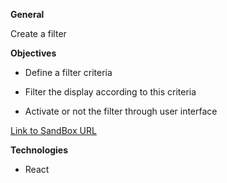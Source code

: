 **General** 

Create a filter 

**Objectives**

- Define a filter criteria

- Filter the display according to this criteria

- Activate or not the filter through user interface

[Link to SandBox URL](https://codesandbox.io/s/filter-simpsons-mdfnh)

**Technologies**

- React
